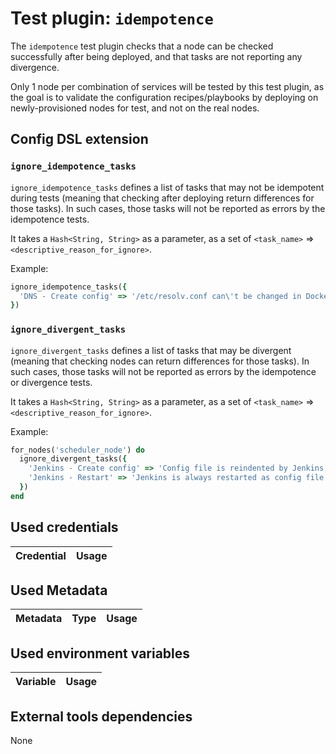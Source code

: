 # Test plugin: `idempotence`

The `idempotence` test plugin checks that a node can be checked successfully after being deployed, and that tasks are not reporting any divergence.

Only 1 node per combination of services will be tested by this test plugin, as the goal is to validate the configuration recipes/playbooks by deploying on newly-provisioned nodes for test, and not on the real nodes.

## Config DSL extension

### `ignore_idempotence_tasks`

`ignore_idempotence_tasks` defines a list of tasks that may not be idempotent during tests (meaning that checking after deploying return differences for those tasks). In such cases, those tasks will not be reported as errors by the idempotence tests.

It takes a `Hash<String, String>` as a parameter, as a set of `<task_name>` => `<descriptive_reason_for_ignore>`.

Example:
```ruby
ignore_idempotence_tasks({
  'DNS - Create config' => '/etc/resolv.conf can\'t be changed in Docker test nodes, so checking always report it as different'
})

```

### `ignore_divergent_tasks`

`ignore_divergent_tasks` defines a list of tasks that may be divergent (meaning that checking nodes can return differences for those tasks). In such cases, those tasks will not be reported as errors by the idempotence or divergence tests.

It takes a `Hash<String, String>` as a parameter, as a set of `<task_name>` => `<descriptive_reason_for_ignore>`.

Example:
```ruby
for_nodes('scheduler_node') do
  ignore_divergent_tasks({
    'Jenkins - Create config' => 'Config file is reindented by Jenkins, so always appears different',
    'Jenkins - Restart' => 'Jenkins is always restarted as config file is different when deploying'
  })
end
```

## Used credentials

| Credential | Usage
| --- | --- |

## Used Metadata

| Metadata | Type | Usage
| --- | --- | --- |

## Used environment variables

| Variable | Usage
| --- | --- |

## External tools dependencies

None
